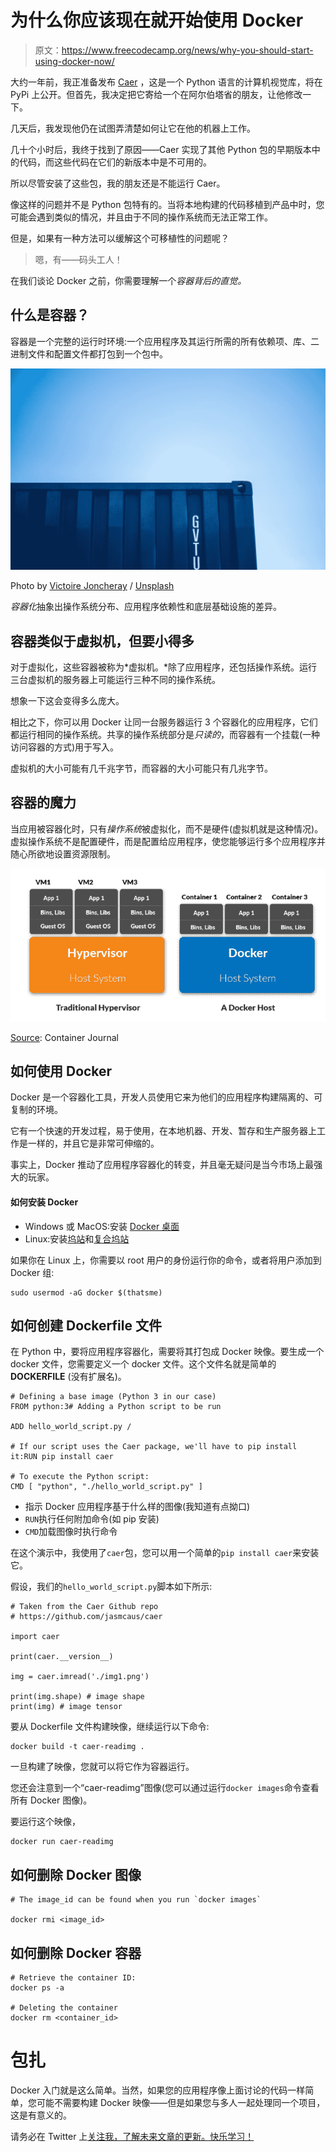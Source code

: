 # 为什么你应该现在就开始使用 Docker

> 原文：<https://www.freecodecamp.org/news/why-you-should-start-using-docker-now/>

大约一年前，我正准备发布 [Caer](https://github.com/jasmcaus/caer) ，这是一个 Python 语言的计算机视觉库，将在 PyPi 上公开。但首先，我决定把它寄给一个在阿尔伯塔省的朋友，让他修改一下。

几天后，我发现他仍在试图弄清楚如何让它在他的机器上工作。

几十个小时后，我终于找到了原因——Caer 实现了其他 Python 包的早期版本中的代码，而这些代码在它们的新版本中是不可用的。

所以尽管安装了这些包，我的朋友还是不能运行 Caer。

像这样的问题并不是 Python 包特有的。当将本地构建的代码移植到产品中时，您可能会遇到类似的情况，并且由于不同的操作系统而无法正常工作。

但是，如果有一种方法可以缓解这个可移植性的问题呢？

> 嗯，有——码头工人！

在我们谈论 Docker 之前，你需要理解一个*容器背后的直觉。*

## 什么是容器？

容器是一个完整的运行时环境:一个应用程序及其运行所需的所有依赖项、库、二进制文件和配置文件都打包到一个包中。

![Very Blue Sky](img/b2fa124379ee8544b795a277f75aeb86.png)

Photo by [Victoire Joncheray](https://unsplash.com/@victoire_jonch?utm_source=ghost&utm_medium=referral&utm_campaign=api-credit) / [Unsplash](https://unsplash.com/?utm_source=ghost&utm_medium=referral&utm_campaign=api-credit)

*容器化*抽象出操作系统分布、应用程序依赖性和底层基础设施的差异。

## 容器类似于虚拟机，但要小得多

对于虚拟化，这些容器被称为*虚拟机。*除了应用程序，还包括操作系统。运行三台虚拟机的服务器上可能运行三种不同的操作系统。

想象一下这会变得多么庞大。

相比之下，你可以用 Docker 让同一台服务器运行 3 个容器化的应用程序，它们都运行相同的操作系统。共享的操作系统部分是*只读的*，而容器有一个挂载(一种访问容器的方式)用于写入。

虚拟机的大小可能有几千兆字节，而容器的大小可能只有几兆字节。

## 容器的魔力

当应用被容器化时，只有*操作系统*被虚拟化，而不是硬件(虚拟机就是这种情况)。虚拟操作系统不是配置硬件，而是配置给应用程序，使您能够运行多个应用程序并随心所欲地设置资源限制。

![image-42](img/9937487cf284cee0aee487a51053918e.png)

[Source](https://containerjournal.com/topics/container-ecosystems/kubernetes-vs-docker-a-primer/): Container Journal

## 如何使用 Docker

Docker 是一个容器化工具，开发人员使用它来为他们的应用程序构建隔离的、可复制的环境。

它有一个快速的开发过程，易于使用，在本地机器、开发、暂存和生产服务器上工作是一样的，并且它是非常可伸缩的。

事实上，Docker 推动了应用程序容器化的转变，并且毫无疑问是当今市场上最强大的玩家。

#### 如何安装 Docker

*   Windows 或 MacOS:安装 [Docker 桌面](https://www.docker.com/get-started)
*   Linux:安装[坞站](https://docs.docker.com/compose/install/)和[复合坞站](https://docs.docker.com/compose/install/)

如果你在 Linux 上，你需要以 root 用户的身份运行你的命令，或者将用户添加到 Docker 组:

```
sudo usermod -aG docker $(thatsme)
```

## 如何创建 Dockerfile 文件

在 Python 中，要将应用程序容器化，需要将其打包成 Docker 映像。要生成一个 docker 文件，您需要定义一个 docker 文件。这个文件名就是简单的 **DOCKERFILE** (没有扩展名)。

```
# Defining a base image (Python 3 in our case)
FROM python:3# Adding a Python script to be run

ADD hello_world_script.py /

# If our script uses the Caer package, we'll have to pip install it:RUN pip install caer

# To execute the Python script:
CMD [ "python", "./hello_world_script.py" ]
```

*   指示 Docker 应用程序基于什么样的图像(我知道有点拗口)
*   `RUN`执行任何附加命令(如 pip 安装)
*   `CMD`加载图像时执行命令

在这个演示中，我使用了`caer`包，您可以用一个简单的`pip install caer`来安装它。

假设，我们的`hello_world_script.py`脚本如下所示:

```
# Taken from the Caer Github repo
# https://github.com/jasmcaus/caer

import caer

print(caer.__version__)

img = caer.imread('./img1.png')

print(img.shape) # image shape
print(img) # image tensor 
```

要从 Dockerfile 文件构建映像，继续运行以下命令:

```
docker build -t caer-readimg .
```

一旦构建了映像，您就可以将它作为容器运行。

您还会注意到一个“caer-readimg”图像(您可以通过运行`docker images`命令查看所有 Docker 图像)。

要运行这个映像，

```
docker run caer-readimg
```

## 如何删除 Docker 图像

```
# The image_id can be found when you run `docker images`

docker rmi <image_id>
```

## 如何删除 Docker 容器

```
# Retrieve the container ID:
docker ps -a 

# Deleting the container
docker rm <container_id>
```

# 包扎

Docker 入门就是这么简单。当然，如果您的应用程序像上面讨论的代码一样简单，您可能不需要构建 Docker 映像——但是如果您与多人一起处理同一个项目，这是有意义的。

请务必在 Twitter 上[关注我，了解未来文章的更新。快乐学习！](http://twitter.com/jasmcaus)
